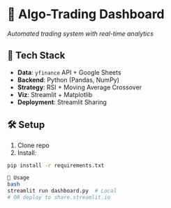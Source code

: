# 🚀 Algo-Trading Dashboard  
*Automated trading system with real-time analytics*

## 🔧 Tech Stack  
- **Data**: `yfinance` API + Google Sheets  
- **Backend**: Python (Pandas, NumPy)  
- **Strategy**: RSI + Moving Average Crossover  
- **Viz**: Streamlit + Matplotlib  
- **Deployment**: Streamlit Sharing  

## 🛠️ Setup  
1. Clone repo  
2. Install:  
```bash
pip install -r requirements.txt

🚦 Usage
bash
streamlit run dashboard.py  # Local  
# OR deploy to share.streamlit.io  
